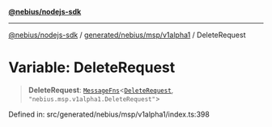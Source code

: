 [**@nebius/nodejs-sdk**](../../../../../README.md)

---

[@nebius/nodejs-sdk](../../../../../README.md) / [generated/nebius/msp/v1alpha1](../README.md) / DeleteRequest

# Variable: DeleteRequest

> **DeleteRequest**: [`MessageFns`](../../../../../runtime/protos/core/interfaces/MessageFns.md)\<[`DeleteRequest`](../interfaces/DeleteRequest.md), `"nebius.msp.v1alpha1.DeleteRequest"`\>

Defined in: src/generated/nebius/msp/v1alpha1/index.ts:398
